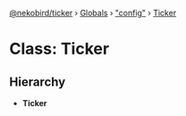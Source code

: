 [@nekobird/ticker](../README.md) › [Globals](../globals.md) › ["config"](../modules/_config_.md) › [Ticker](_config_.ticker.md)

# Class: Ticker

## Hierarchy

* **Ticker**
